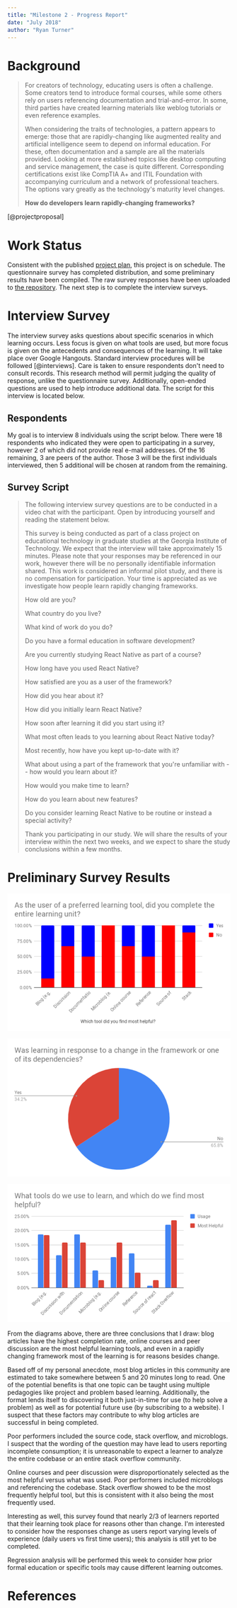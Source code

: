 ```yaml
---
title: "Milestone 2 - Progress Report"
date: "July 2018"
author: "Ryan Turner"
---
```


# Background

> For creators of technology, educating users is often a challenge. Some creators tend to introduce formal courses, while some others rely on users referencing documentation and trial-and-error. In some, third parties have created learning materials like weblog tutorials or even reference examples. 
> 
> When considering the traits of technologies, a pattern appears to emerge: those that are rapidly-changing like augmented reality and artificial intelligence seem to depend on informal education. For these, often documentation and a sample are all the materials provided. Looking at more established topics like desktop computing and service management, the case is quite different. Corresponding certifications exist like CompTIA A+ and ITIL Foundation with accompanying curriculum and a network of professional teachers. The options vary greatly as the technology's maturity level changes.
> 
> **How do developers learn rapidly-changing frameworks?**

[@projectproposal]

# Work Status

Consistent with the published [project plan](http://turnrye.com/cs6460-turnrye/project-plan/index.html), this project is on schedule. The questionnaire survey has completed distribution, and some preliminary results have been compiled. The raw survey responses have been uploaded to [the repository](http://turnrye.com/cs6460-turnrye/survey-responses.csv). The next step is to complete the interview surveys.

# Interview Survey

The interview survey asks questions about specific scenarios in which learning occurs. Less focus is given on what tools are used, but more focus is given on the antecedents and consequences of the learning. It will take place over Google Hangouts. Standard interview procedures will be followed [@interviews]. Care is taken to ensure respondents don't need to consult records. This research method will permit judging the quality of response, unlike the questionnaire survey. Additionally, open-ended questions are used to help introduce additional data. The script for this interview is located below.

## Respondents

My goal is to interview 8 individuals using the script below. There were 18 respondents who indicated they were open to participating in a survey, however 2 of which did not provide real e-mail addresses. Of the 16 remaining, 3 are peers of the author. Those 3 will be the first individuals interviewed, then 5 additional will be chosen at random from the remaining.

## Survey Script

> The following interview survey questions are to be conducted in a video chat with the participant. Open by introducing yourself and reading the statement below.
>
> This survey is being conducted as part of a class project on educational technology in graduate studies at the Georgia Institute of Technology. We expect that the interview will take approximately 15 minutes. Please note that your responses may be referenced in our work, however there will be no personally identifiable information shared. This work is considered an informal pilot study, and there is no compensation for participation. Your time is appreciated as we investigate how people learn rapidly changing frameworks.
>
> How old are you?
>
> What country do you live?
>
> What kind of work do you do?
>
> Do you have a formal education in software development?
>
> Are you currently studying React Native as part of a course?
>
> How long have you used React Native?
>
> How satisfied are you as a user of the framework?
>
> How did you hear about it?
>
> How did you initially learn React Native?
>
> How soon after learning it did you start using it?
>
> What most often leads to you learning about React Native today?
>
> Most recently, how have you kept up-to-date with it?
>
> What about using a part of the framework that you're unfamiliar with -- how would you learn about it?
>
> How would you make time to learn?
>
> How do you learn about new features?
>
> Do you consider learning React Native to be routine or instead a special activity?
>
> Thank you participating in our study. We will share the results of your interview within the next two weeks, and we expect to share the study conclusions within a few months.

# Preliminary Survey Results

![](diagrams/completion-of-unit.png)

![](diagrams/response-to-changes.png)

![](diagrams/tool-usage-and-helpfulness.png)

From the diagrams above, there are three conclusions that I draw: blog articles have the highest completion rate, online courses and peer discussion are the most helpful learning tools, and even in a rapidly changing framework most of the learning is for reasons besides change.

Based off of my personal anecdote, most blog articles in this community are estimated to take somewhere between 5 and 20 minutes long to read. One of the potential benefits is that one topic can be taught using multiple pedagogies like project and problem based learning. Additionally, the format lends itself to discovering it both just-in-time for use (to help solve a problem) as well as for potential future use (by subscribing to a website). I suspect that these factors may contribute to why blog articles are successful in being completed.

Poor performers included the source code, stack overflow, and microblogs. I suspect that the wording of the question may have lead to users reporting incomplete consumption; it is unreasonable to expect a learner to analyze the entire codebase or an entire stack overflow community.

Online courses and peer discussion were disproportionately selected as the most helpful versus what was used. Poor performers included microblogs and referencing the codebase. Stack overflow showed to be the most frequently helpful tool, but this is consistent with it also being the most frequently used.

Interesting as well, this survey found that nearly 2/3 of learners reported that their learning took place for reasons other than change. I'm interested to consider how the responses change as users report varying levels of experience (daily users vs first time users); this analysis is still yet to be completed.

Regression analysis will be performed this week to consider how prior formal education or specific tools may cause different learning outcomes.

# References